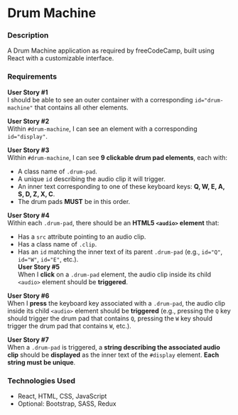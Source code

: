 # Drum Machine

### Description  
A Drum Machine application as required by freeCodeCamp, built using React with a customizable interface.

### Requirements  

**User Story #1**  
I should be able to see an outer container with a corresponding `id="drum-machine"` that contains all other elements.  

**User Story #2**  
Within `#drum-machine`, I can see an element with a corresponding `id="display"`.  

**User Story #3**  
Within `#drum-machine`, I can see **9 clickable drum pad elements**, each with:  
- A class name of `.drum-pad`.  
- A unique `id` describing the audio clip it will trigger.  
- An inner text corresponding to one of these keyboard keys: **Q, W, E, A, S, D, Z, X, C**.  
- The drum pads **MUST** be in this order.  

**User Story #4**  
Within each `.drum-pad`, there should be an **HTML5 `<audio>` element** that:  
- Has a `src` attribute pointing to an audio clip.  
- Has a class name of `.clip`.  
- Has an `id` matching the inner text of its parent `.drum-pad` (e.g., `id="Q"`, `id="W"`, `id="E"`, etc.).  
**User Story #5**  
When I **click** on a `.drum-pad` element, the audio clip inside its child `<audio>` element should be **triggered**.  

**User Story #6**  
When I **press** the keyboard key associated with a `.drum-pad`, the audio clip inside its child `<audio>` element should be **triggered** (e.g., pressing the `Q` key should trigger the drum pad that contains `Q`, pressing the `W` key should trigger the drum pad that contains `W`, etc.).  

**User Story #7**  
When a `.drum-pad` is triggered, a **string describing the associated audio clip** should be **displayed** as the inner text of the `#display` element. **Each string must be unique**.

### Technologies Used  
- React, HTML, CSS, JavaScript  
- Optional: Bootstrap, SASS, Redux  
